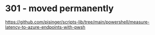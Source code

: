 # 301 - moved permanently

<https://github.com/pisinger/scripts-lib/tree/main/powershell/measure-latency-to-azure-endpoints-with-pwsh>
